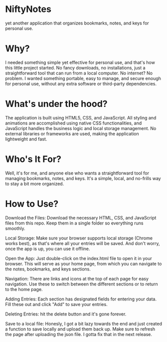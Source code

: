 # NiftyNotes
yet another application that organizes  bookmarks, notes, and keys for personal use.  

# Why?
I needed something simple yet effective for personal use, and that's how this little project started. No fancy downloads, no installations, just a straightforward tool that can run from a local computer. No internet? No problem. I wanted something portable, easy to manage, and secure enough for personal use, without any extra software or third-party dependencies. 

# What's under the hood?
The application is built using HTML5, CSS, and JavaScript. All styling and animations are accomplished using native CSS functionalities, and JavaScript handles the business logic and local storage management. No external libraries or frameworks are used, making the application lightweight and fast.

# Who's It For?
Well, it's for me, and anyone else who wants a straightforward tool for managing bookmarks, notes, and keys. It's a simple, local, and no-frills way to stay a bit more organized.

# How to Use?

Download the Files: Download the necessary HTML, CSS, and JavaScript files from this repo. Keep them in a single folder so everything runs smoothly.

Local Storage: Make sure your browser supports local storage (Chrome works best), as that's where all your entries will be saved. And don't worry, once the app is up, you can use it offline.

Open the App: Just double-click on the index.html file to open it in your browser. This will serve as your home page, from which you can navigate to the notes, bookmarks, and keys sections.

Navigation: There are links and icons at the top of each page for easy navigation. Use these to switch between the different sections or to return to the home page.

Adding Entries: Each section has designated fields for entering your data. Fill these out and click "Add" to save your entries.

Deleting Entries: hit the delete button and it's gone forever.

Save to a local file: Honesly, I got a bit lazy towards the end and just created a function to save locally and upload them back up. Make sure to refresh the page after uploading the json file. I gotta fix that in the next release.
